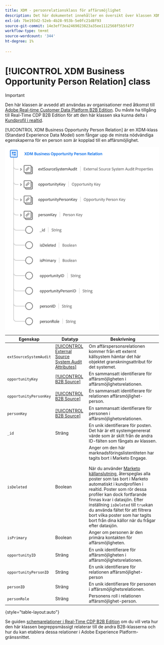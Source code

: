 ```yaml
---
title: XDM - personrelationsklass för affärsmöjlighet
description: Det här dokumentet innehåller en översikt över klassen XDM Business Opportunity Person Relation i Experience Data Model (XDM).
exl-id: 7be193d2-52eb-4b28-953b-5e0fc21d8f93
source-git-commit: 14e3eff3ea2469023823a35ee1112568f5b5f4f7
workflow-type: tm+mt
source-wordcount: '344'
ht-degree: 1%

---
```


# [!UICONTROL XDM Business Opportunity Person Relation] class

>[!IMPORTANT]
>
>Den här klassen är avsedd att användas av organisationer med åtkomst till [Adobe Real-time Customer Data Platform B2B Edition](../../../rtcdp/b2b-overview.md). Du måste ha tillgång till Real-Time CDP B2B Edition för att den här klassen ska kunna delta i [Kundprofil i realtid](../../../profile/home.md).

[!UICONTROL XDM Business Opportunity Person Relation] är en XDM-klass (Standard Experience Data Model) som fångar upp de minsta nödvändiga egenskaperna för en person som är kopplad till en affärsmöjlighet.

![Strukturen för XDM-klassen Affärsmöjlighet, som den visas i användargränssnittet](../../images/classes/b2b/business-opportunity-person-relation.png)

| Egenskap | Datatyp | Beskrivning |
| --- | --- | --- |
| `extSourceSystemAudit` | [[!UICONTROL External Source System Audit Attributes]](../../data-types/external-source-system-audit-attributes.md) | Om affärspersonsrelationen kommer från ett externt källsystem hämtar det här objektet granskningsattribut för det systemet. |
| `opportunityKey` | [[!UICONTROL B2B Source]](../../data-types/b2b-source.md) | En sammansatt identifierare för affärsmöjligheten i affärsmöjlighetsrelationen. |
| `opportunityPersonKey` | [[!UICONTROL B2B Source]](../../data-types/b2b-source.md) | En sammansatt identifierare för relationen affärsmöjlighet-person. |
| `personKey` | [[!UICONTROL B2B Source]](../../data-types/b2b-source.md) | En sammansatt identifierare för personen i affärsmöjlighetsrelationen. |
| `_id` | Sträng | En unik identifierare för posten. Det här är ett systemgenererat värde som är skilt från de andra ID-fälten som fångats av klassen. |
| `isDeleted` | Boolean | Anger om den här marknadsföringslistentiteten har tagits bort i Marketo Engage.<br><br>När du använder [Marketo källanslutning](../../../sources/connectors/adobe-applications/marketo/marketo.md), återspeglas alla poster som tas bort i Marketo automatiskt i kundprofilen i realtid. Poster som rör dessa profiler kan dock fortfarande finnas kvar i datasjön. Efter inställning `isDeleted` till `true`kan du använda fältet för att filtrera bort vilka poster som har tagits bort från dina källor när du frågar efter datasjön. |
| `isPrimary` | Boolean | Anger om personen är den primära kontakten för affärsmöjligheten. |
| `opportunityID` | Sträng | En unik identifierare för affärsmöjligheten i affärsmöjlighetsrelationen. |
| `opportunityPersonID` | Sträng | En unik identifierare för relationen affärsmöjlighet-person |
| `personID` | Sträng | En unik identifierare för personen i affärsmöjlighetsrelationen. |
| `personRole` | Sträng | Personens roll i relationen affärsmöjlighet-person. |

{style=&quot;table-layout:auto&quot;}

Se guiden [schemarelationer i Real-Time CDP B2B Edition](../../tutorials/relationship-b2b.md) om du vill veta hur den här klassen begreppsmässigt relaterar till de andra B2B-klasserna och hur du kan etablera dessa relationer i Adobe Experience Platform-gränssnittet.
